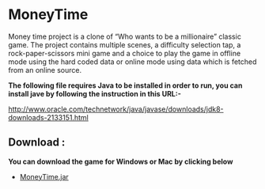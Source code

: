 #  MoneyTime
Money time project is a clone of “Who wants to be a millionaire” classic game. The project contains multiple scenes, a difficulty selection tap, a rock-paper-scissors mini game and a choice to play the game in offline mode using the hard coded data or online mode using data which is fetched from an online source.


**The following file requires Java to be installed in order to run, you can install jave by following the instruction 
  in this URL:-**

http://www.oracle.com/technetwork/java/javase/downloads/jdk8-downloads-2133151.html

## Download :
**You can download the game for Windows or Mac by clicking below**

 - [MoneyTime.jar](https://github.com/firasAltayeb/MoneyTime/raw/master/MoneyTime/MoneyTime.jar)
 



 


